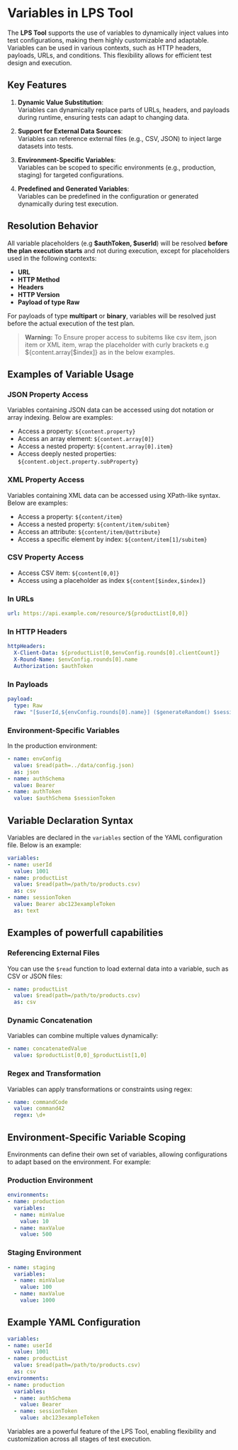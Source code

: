 
# Variables in LPS Tool

The **LPS Tool** supports the use of variables to dynamically inject values into test configurations, making them highly customizable and adaptable. Variables can be used in various contexts, such as HTTP headers, payloads, URLs, and conditions. This flexibility allows for efficient test design and execution.

## Key Features

1. **Dynamic Value Substitution**:  
   Variables can dynamically replace parts of URLs, headers, and payloads during runtime, ensuring tests can adapt to changing data.

2. **Support for External Data Sources**:  
   Variables can reference external files (e.g., CSV, JSON) to inject large datasets into tests.

3. **Environment-Specific Variables**:  
   Variables can be scoped to specific environments (e.g., production, staging) for targeted configurations.

4. **Predefined and Generated Variables**:  
   Variables can be predefined in the configuration or generated dynamically during test execution.

## Resolution Behavior

All variable placeholders (e.g **$authToken, $userId**) will be resolved **before the plan execution starts** and not during execution, except for placeholders used in the following contexts:
- **URL**
- **HTTP Method**
- **Headers**
- **HTTP Version**
- **Payload of type Raw**

For payloads of type **multipart** or **binary**, variables will be resolved just before the actual execution of the test plan.
> **Warning:** To Ensure proper access to subitems like csv item, json item or XML item, wrap the placeholder with curly brackets e.g ${content.array[$index]} as in the below examples.
## Examples of Variable Usage

### JSON Property Access
Variables containing JSON data can be accessed using dot notation or array indexing. Below are examples:

- Access a property: `${content.property}`
- Access an array element:  `${content.array[0]}`
- Access a nested property: `${content.array[0].item}`
- Access deeply nested properties: `${content.object.property.subProperty}`

### XML Property Access
Variables containing XML data can be accessed using XPath-like syntax. Below are examples:

- Access a property: `${content/item}`
- Access a nested property: `${content/item/subitem}`
- Access an attribute: `${content/item/@attribute}`
- Access a specific element by index: `${content/item[1]/subitem}`

### CSV Property Access
- Access CSV item: `${content[0,0]}`
- Access using a placeholder as index `${content[$index,$index]}`


### In URLs
```yaml
url: https://api.example.com/resource/${productList[0,0]}
```

### In HTTP Headers
```yaml
httpHeaders:
  X-Client-Data: ${productList[0,$envConfig.rounds[0].clientCount]}
  X-Round-Name: $envConfig.rounds[0].name
  Authorization: $authToken
```

### In Payloads
```yaml
payload:
  type: Raw
  raw: "[$userId,${envConfig.rounds[0].name}] ($generateRandom() $sessionToken)"
```

### Environment-Specific Variables
In the production environment:
```yaml
- name: envConfig
  value: $read(path=../data/config.json)
  as: json
- name: authSchema
  value: Bearer
- name: authToken
  value: $authSchema $sessionToken
```

## Variable Declaration Syntax

Variables are declared in the `variables` section of the YAML configuration file. Below is an example:

```yaml
variables:
- name: userId
  value: 1001
- name: productList
  value: $read(path=/path/to/products.csv)
  as: csv
- name: sessionToken
  value: Bearer abc123exampleToken
  as: text
```

## Examples of powerfull capabilities

### Referencing External Files
You can use the `$read` function to load external data into a variable, such as CSV or JSON files:
```yaml
- name: productList
  value: $read(path=/path/to/products.csv)
  as: csv
```

### Dynamic Concatenation
Variables can combine multiple values dynamically:
```yaml
- name: concatenatedValue
  value: $productList[0,0]_$productList[1,0]
```

### Regex and Transformation
Variables can apply transformations or constraints using regex:
```yaml
- name: commandCode
  value: command42
  regex: \d+
```

## Environment-Specific Variable Scoping

Environments can define their own set of variables, allowing configurations to adapt based on the environment. For example:

### Production Environment
```yaml
environments:
- name: production
  variables:
  - name: minValue
    value: 10
  - name: maxValue
    value: 500
```

### Staging Environment
```yaml
- name: staging
  variables:
  - name: minValue
    value: 100
  - name: maxValue
    value: 1000
```

## Example YAML Configuration

```yaml
variables:
- name: userId
  value: 1001
- name: productList
  value: $read(path=/path/to/products.csv)
  as: csv
environments:
- name: production
  variables:
  - name: authSchema
    value: Bearer
  - name: sessionToken
    value: abc123exampleToken
```

Variables are a powerful feature of the LPS Tool, enabling flexibility and customization across all stages of test execution.
